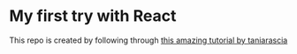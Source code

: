 # My first try with React

This repo is created by following through [this amazing tutorial by taniarascia](https://www.taniarascia.com/getting-started-with-react/)
